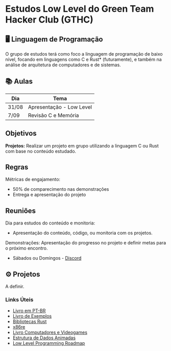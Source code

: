 # Estudos Low Level do Green Team Hacker Club (GTHC)

## 🖥️ Linguagem de Programação
O grupo de estudos terá como foco a linguagem de programação de baixo nível, focando em linguagens como C e Rust* (futuramente), e também na análise de arquitetura de computadores e de sistemas.

## 📚 Aulas 
| Dia | Tema |
| ------------- | ------------- |
| 31/08  | Apresentação - Low Level |
| 7/09  | Revisão C e Memória |

## Objetivos
**Projetos:** Realizar um projeto em grupo utilizando a linguagem C ou Rust com base no conteúdo estudado.

## Regras
Métricas de engajamento:
+ 50% de comparecimento nas demonstrações
+ Entrega e apresentação do projeto

## Reuniões
Dia para estudos do conteúdo e monitoria:
+ Apresentação do conteúdo, código, ou monitoria com os projetos.

Demonstrações:
Apresentação do progresso no projeto e definir metas para o próximo encontro.
+ Sábados ou Domingos - [Discord](https://discord.gg/72CmC5RKCj)

## ⚙️ Projetos
A definir.

 ### Links Úteis
+ [Livro em PT-BR](https://rust-br.github.io/rust-book-pt-br/)
+ [Livro de Exemplos](https://doc.rust-lang.org/rust-by-example/)
+ [Bibliotecas Rust](crates.io)
+ [x86re](https://x86re.com)
+ [Livro Computadores e Videogames](https://eesc.usp.br/comunicacao-admin/wp-content/uploads/2024/03/Livro_Computadores_e_Videogames.pdf)
+ [Estrutura de Dados Animadas](https://visualgo.net/en)
+ [Low Level Programming Roadmap](https://github.com/gurugio/lowlevelprogramming-university)

